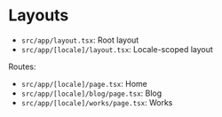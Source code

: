 # Layouts

- `src/app/layout.tsx`: Root layout
- `src/app/[locale]/layout.tsx`: Locale-scoped layout

Routes:
- `src/app/[locale]/page.tsx`: Home
- `src/app/[locale]/blog/page.tsx`: Blog
- `src/app/[locale]/works/page.tsx`: Works
